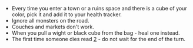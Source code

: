 * Every time you enter a town or a ruins space and there is a cube of your color, pick it and add it to your health tracker.
* Ignore all monsters on the road.
* Couches and markets don't work.
* When you pull a wight or black cube from the bag - heal one instead.
* The first time someone dies read [2](./2.md) - do not wait for the end of the turn.
